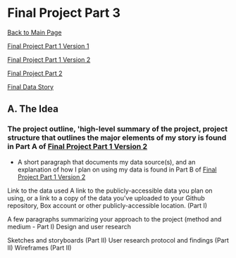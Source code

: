# Final Project Part 3
[Back to Main Page](https://yangle-l.github.io/Lim-Portfolio)

[Final Project Part 1 Version 1](/FinalProjectPart1_V1.md)

[Final Project Part 1 Version 2](/FinalProjectPart1_V2.md)

[Final Project Part 2](/FinalProjectPart2.md)

[Final Data Story](https://carnegiemellon.shorthandstories.com/healthcare-waste/index.html)

## A. The Idea
### The project outline, 'high-level summary of the project, project structure that outlines the major elements of my story is found in Part A of [Final Project Part 1 Version 2](/FinalProjectPart1_V2.md)

- A short paragraph that documents my data source(s), and an explanation of how I plan on using my data is found in Part B of [Final Project Part 1 Version 2](/FinalProjectPart1_V2.md)



Link to the data used A link to the publicly-accessible data you plan on using, or a link to a copy of the data you've uploaded to your Github repository, Box account or other publicly-accessible location. (Part I)

A few paragraphs summarizing your approach to the project (method and medium - Part I)
Design and user research

Sketches and storyboards (Part II)
User research protocol and findings (Part II)
Wireframes (Part II)
